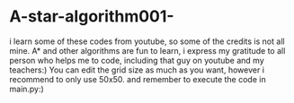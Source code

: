 # A-star-algorithm001-
i learn some of these codes from youtube, so some of the credits is not all mine. A* and other algorithms are fun to learn, i express my gratitude to all person who helps me to code, including that guy on youtube and my teachers:) 
You can edit the grid size as much as you want, however i recommend to only use 50x50. and remember to execute the code in main.py:)
